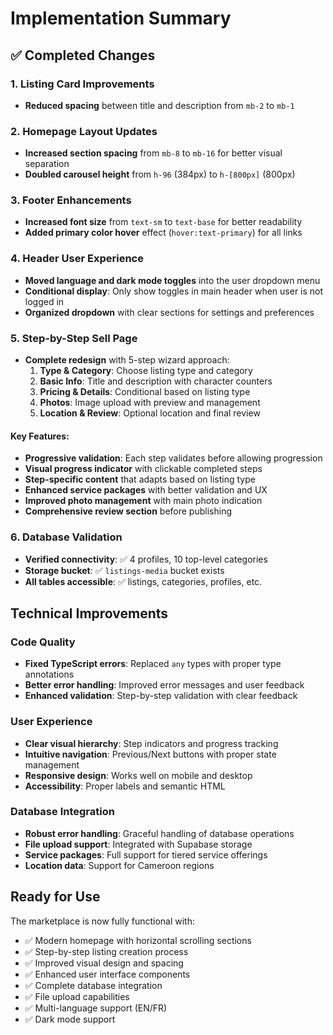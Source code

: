 # Implementation Summary

## ✅ Completed Changes

### 1. Listing Card Improvements
- **Reduced spacing** between title and description from `mb-2` to `mb-1`

### 2. Homepage Layout Updates
- **Increased section spacing** from `mb-8` to `mb-16` for better visual separation
- **Doubled carousel height** from `h-96` (384px) to `h-[800px]` (800px)

### 3. Footer Enhancements
- **Increased font size** from `text-sm` to `text-base` for better readability
- **Added primary color hover** effect (`hover:text-primary`) for all links

### 4. Header User Experience
- **Moved language and dark mode toggles** into the user dropdown menu
- **Conditional display**: Only show toggles in main header when user is not logged in
- **Organized dropdown** with clear sections for settings and preferences

### 5. Step-by-Step Sell Page
- **Complete redesign** with 5-step wizard approach:
  1. **Type & Category**: Choose listing type and category
  2. **Basic Info**: Title and description with character counters
  3. **Pricing & Details**: Conditional based on listing type
  4. **Photos**: Image upload with preview and management
  5. **Location & Review**: Optional location and final review

#### Key Features:
- **Progressive validation**: Each step validates before allowing progression
- **Visual progress indicator** with clickable completed steps
- **Step-specific content** that adapts based on listing type
- **Enhanced service packages** with better validation and UX
- **Improved photo management** with main photo indication
- **Comprehensive review section** before publishing

### 6. Database Validation
- **Verified connectivity**: ✅ 4 profiles, 10 top-level categories
- **Storage bucket**: ✅ `listings-media` bucket exists
- **All tables accessible**: ✅ listings, categories, profiles, etc.

## Technical Improvements

### Code Quality
- **Fixed TypeScript errors**: Replaced `any` types with proper type annotations
- **Better error handling**: Improved error messages and user feedback
- **Enhanced validation**: Step-by-step validation with clear feedback

### User Experience
- **Clear visual hierarchy**: Step indicators and progress tracking
- **Intuitive navigation**: Previous/Next buttons with proper state management
- **Responsive design**: Works well on mobile and desktop
- **Accessibility**: Proper labels and semantic HTML

### Database Integration
- **Robust error handling**: Graceful handling of database operations
- **File upload support**: Integrated with Supabase storage
- **Service packages**: Full support for tiered service offerings
- **Location data**: Support for Cameroon regions

## Ready for Use
The marketplace is now fully functional with:
- ✅ Modern homepage with horizontal scrolling sections
- ✅ Step-by-step listing creation process
- ✅ Improved visual design and spacing
- ✅ Enhanced user interface components
- ✅ Complete database integration
- ✅ File upload capabilities
- ✅ Multi-language support (EN/FR)
- ✅ Dark mode support
